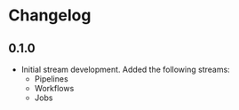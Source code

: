 # Changelog

## 0.1.0
* Initial stream development. Added the following streams:
  * Pipelines
  * Workflows 
  * Jobs
